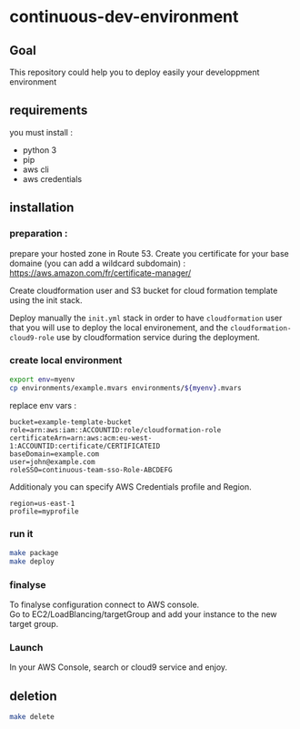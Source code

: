 # continuous-dev-environment

## Goal

This repository could help you to deploy easily your developpment environment

## requirements

you must install :

 - python 3
 - pip
 - aws cli
 - aws credentials

## installation 

### preparation : 

prepare your hosted zone in Route 53.
Create you certificate for your base domaine
(you can add a wildcard subdomain) : https://aws.amazon.com/fr/certificate-manager/ 

Create cloudformation user and S3 bucket for cloud formation template using the init stack.

Deploy manually the `init.yml` stack in order to have `cloudformation` user that you will use to deploy the local environement, and the `cloudformation-cloud9-role` use by cloudformation service during the deployment.

### create local environment 

```bash
export env=myenv 
cp environments/example.mvars environments/${myenv}.mvars
```

replace env vars :

```
bucket=example-template-bucket
role=arn:aws:iam::ACCOUNTID:role/cloudformation-role
certificateArn=arn:aws:acm:eu-west-1:ACCOUNTID:certificate/CERTIFICATEID
baseDomain=example.com
user=john@example.com
roleSSO=continuous-team-sso-Role-ABCDEFG
```

Additionaly you can specify AWS Credentials profile and Region.

```
region=us-east-1
profile=myprofile
```

### run it

```bash
make package
make deploy
```

### finalyse

To finalyse configuration connect to AWS console.  
Go to EC2/LoadBlancing/targetGroup and add your instance to the new target group.

### Launch

In your AWS Console, search or cloud9 service and enjoy.

## deletion

```bash
make delete
```
